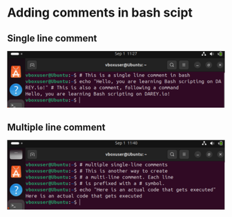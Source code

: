 # Adding comments in bash scipt

## Single line comment
![single](./Img/Single-line-comment.png)

## Multiple line comment
![multiple](./Img/Multi-line.png)